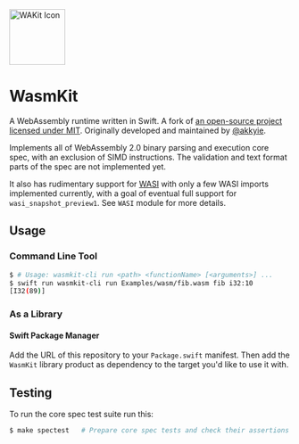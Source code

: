 <img alt="WAKit Icon" src="https://raw.github.com/wiki/akkyie/wakit/images/wakit_icon.png" width="100px">

# WasmKit

A WebAssembly runtime written in Swift. A fork of [an open-source project licensed under MIT](https://github.com/swiftwasm/WAKit). Originally developed and maintained by [@akkyie](https://github.com/akkyie).

Implements all of WebAssembly 2.0 binary parsing and execution core spec, with an exclusion of SIMD instructions. The validation and text format parts of the spec are not implemented yet.

It also has rudimentary support for [WASI](https://wasi.dev) with only a few WASI imports implemented currently, with a goal of eventual full support for `wasi_snapshot_preview1`. See `WASI` module for more details.

## Usage

### Command Line Tool

```sh
$ # Usage: wasmkit-cli run <path> <functionName> [<arguments>] ...
$ swift run wasmkit-cli run Examples/wasm/fib.wasm fib i32:10
[I32(89)]
```

### As a Library

#### Swift Package Manager

Add the URL of this repository to your `Package.swift` manifest. Then add the `WasmKit` library product as dependency to the target you'd like to use it with.

## Testing

To run the core spec test suite run this:

```sh
$ make spectest   # Prepare core spec tests and check their assertions with WasmKit
```

